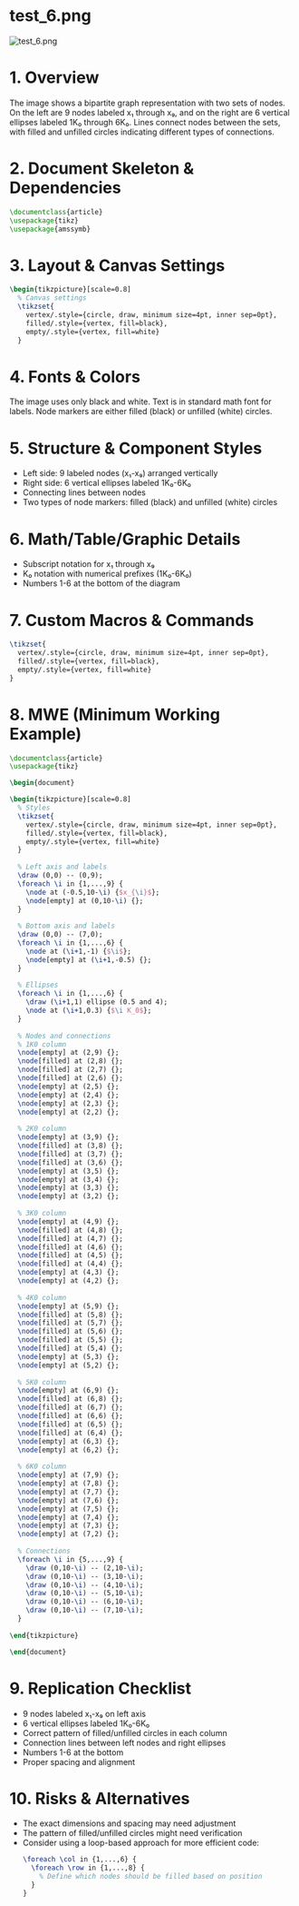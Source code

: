# test_6.png

![test_6.png](../../../eval_dataset/images/test_6.png)

# 1. Overview
The image shows a bipartite graph representation with two sets of nodes. On the left are 9 nodes labeled x₁ through x₉, and on the right are 6 vertical ellipses labeled 1K₀ through 6K₀. Lines connect nodes between the sets, with filled and unfilled circles indicating different types of connections.

# 2. Document Skeleton & Dependencies
```latex
\documentclass{article}
\usepackage{tikz}
\usepackage{amssymb}
```

# 3. Layout & Canvas Settings
```latex
\begin{tikzpicture}[scale=0.8]
  % Canvas settings
  \tikzset{
    vertex/.style={circle, draw, minimum size=4pt, inner sep=0pt},
    filled/.style={vertex, fill=black},
    empty/.style={vertex, fill=white}
  }
```

# 4. Fonts & Colors
The image uses only black and white. Text is in standard math font for labels. Node markers are either filled (black) or unfilled (white) circles.

# 5. Structure & Component Styles
- Left side: 9 labeled nodes (x₁-x₉) arranged vertically
- Right side: 6 vertical ellipses labeled 1K₀-6K₀
- Connecting lines between nodes
- Two types of node markers: filled (black) and unfilled (white) circles

# 6. Math/Table/Graphic Details
- Subscript notation for x₁ through x₉
- K₀ notation with numerical prefixes (1K₀-6K₀)
- Numbers 1-6 at the bottom of the diagram

# 7. Custom Macros & Commands
```latex
\tikzset{
  vertex/.style={circle, draw, minimum size=4pt, inner sep=0pt},
  filled/.style={vertex, fill=black},
  empty/.style={vertex, fill=white}
}
```

# 8. MWE (Minimum Working Example)
```latex
\documentclass{article}
\usepackage{tikz}

\begin{document}

\begin{tikzpicture}[scale=0.8]
  % Styles
  \tikzset{
    vertex/.style={circle, draw, minimum size=4pt, inner sep=0pt},
    filled/.style={vertex, fill=black},
    empty/.style={vertex, fill=white}
  }
  
  % Left axis and labels
  \draw (0,0) -- (0,9);
  \foreach \i in {1,...,9} {
    \node at (-0.5,10-\i) {$x_{\i}$};
    \node[empty] at (0,10-\i) {};
  }
  
  % Bottom axis and labels
  \draw (0,0) -- (7,0);
  \foreach \i in {1,...,6} {
    \node at (\i+1,-1) {$\i$};
    \node[empty] at (\i+1,-0.5) {};
  }
  
  % Ellipses
  \foreach \i in {1,...,6} {
    \draw (\i+1,1) ellipse (0.5 and 4);
    \node at (\i+1,0.3) {$\i K_0$};
  }
  
  % Nodes and connections
  % 1K0 column
  \node[empty] at (2,9) {};
  \node[filled] at (2,8) {};
  \node[filled] at (2,7) {};
  \node[filled] at (2,6) {};
  \node[empty] at (2,5) {};
  \node[empty] at (2,4) {};
  \node[empty] at (2,3) {};
  \node[empty] at (2,2) {};
  
  % 2K0 column
  \node[empty] at (3,9) {};
  \node[filled] at (3,8) {};
  \node[filled] at (3,7) {};
  \node[filled] at (3,6) {};
  \node[empty] at (3,5) {};
  \node[empty] at (3,4) {};
  \node[empty] at (3,3) {};
  \node[empty] at (3,2) {};
  
  % 3K0 column
  \node[empty] at (4,9) {};
  \node[filled] at (4,8) {};
  \node[filled] at (4,7) {};
  \node[filled] at (4,6) {};
  \node[filled] at (4,5) {};
  \node[filled] at (4,4) {};
  \node[empty] at (4,3) {};
  \node[empty] at (4,2) {};
  
  % 4K0 column
  \node[empty] at (5,9) {};
  \node[filled] at (5,8) {};
  \node[filled] at (5,7) {};
  \node[filled] at (5,6) {};
  \node[filled] at (5,5) {};
  \node[filled] at (5,4) {};
  \node[empty] at (5,3) {};
  \node[empty] at (5,2) {};
  
  % 5K0 column
  \node[empty] at (6,9) {};
  \node[filled] at (6,8) {};
  \node[filled] at (6,7) {};
  \node[filled] at (6,6) {};
  \node[filled] at (6,5) {};
  \node[filled] at (6,4) {};
  \node[empty] at (6,3) {};
  \node[empty] at (6,2) {};
  
  % 6K0 column
  \node[empty] at (7,9) {};
  \node[empty] at (7,8) {};
  \node[empty] at (7,7) {};
  \node[empty] at (7,6) {};
  \node[empty] at (7,5) {};
  \node[empty] at (7,4) {};
  \node[empty] at (7,3) {};
  \node[empty] at (7,2) {};
  
  % Connections
  \foreach \i in {5,...,9} {
    \draw (0,10-\i) -- (2,10-\i);
    \draw (0,10-\i) -- (3,10-\i);
    \draw (0,10-\i) -- (4,10-\i);
    \draw (0,10-\i) -- (5,10-\i);
    \draw (0,10-\i) -- (6,10-\i);
    \draw (0,10-\i) -- (7,10-\i);
  }
  
\end{tikzpicture}

\end{document}
```

# 9. Replication Checklist
- 9 nodes labeled x₁-x₉ on left axis
- 6 vertical ellipses labeled 1K₀-6K₀
- Correct pattern of filled/unfilled circles in each column
- Connection lines between left nodes and right ellipses
- Numbers 1-6 at the bottom
- Proper spacing and alignment

# 10. Risks & Alternatives
- The exact dimensions and spacing may need adjustment
- The pattern of filled/unfilled circles might need verification
- Consider using a loop-based approach for more efficient code:
  ```latex
  \foreach \col in {1,...,6} {
    \foreach \row in {1,...,8} {
      % Define which nodes should be filled based on position
    }
  }
  ```
